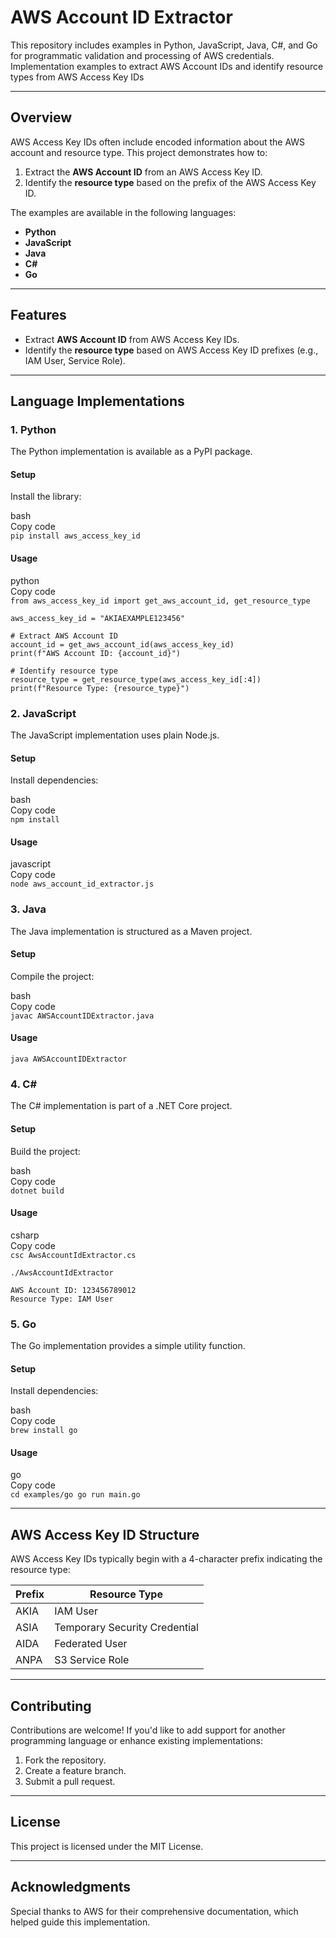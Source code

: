 # **AWS Account ID Extractor**

This repository includes examples in Python, JavaScript, Java, C#, and Go for programmatic validation and processing of AWS credentials. Implementation examples to extract AWS Account IDs and identify resource types from AWS Access Key IDs

---

## **Overview**

AWS Access Key IDs often include encoded information about the AWS account and resource type. This project demonstrates how to:

1. Extract the **AWS Account ID** from an AWS Access Key ID.  
2. Identify the **resource type** based on the prefix of the AWS Access Key ID.

The examples are available in the following languages:

* **Python**  
* **JavaScript**  
* **Java**  
* **C\#**  
* **Go**

---

## **Features**

* Extract **AWS Account ID** from AWS Access Key IDs.  
* Identify the **resource type** based on AWS Access Key ID prefixes (e.g., IAM User, Service Role).

---

## **Language Implementations**

### **1\. Python**

The Python implementation is available as a PyPI package.

#### **Setup**

Install the library:

bash  
Copy code  
`pip install aws_access_key_id`

#### **Usage**

python  
Copy code  
`from aws_access_key_id import get_aws_account_id, get_resource_type`

`aws_access_key_id = "AKIAEXAMPLE123456"`

`# Extract AWS Account ID`  
`account_id = get_aws_account_id(aws_access_key_id)`  
`print(f"AWS Account ID: {account_id}")`

`# Identify resource type`  
`resource_type = get_resource_type(aws_access_key_id[:4])`  
`print(f"Resource Type: {resource_type}")`

### **2\. JavaScript**

The JavaScript implementation uses plain Node.js.

#### **Setup**

Install dependencies:

bash  
Copy code  
`npm install`

#### **Usage**

javascript  
Copy code  
`node aws_account_id_extractor.js `

### **3\. Java**

The Java implementation is structured as a Maven project.

#### **Setup**

Compile the project:

bash  
Copy code  
`javac AWSAccountIDExtractor.java`

#### **Usage**

```
java AWSAccountIDExtractor
```

### **4\. C\#**

The C\# implementation is part of a .NET Core project.

#### **Setup**

Build the project:

bash  
Copy code  
`dotnet build`

#### **Usage**

csharp  
Copy code  
`csc AwsAccountIdExtractor.cs `

`
./AwsAccountIdExtractor
`
```
AWS Account ID: 123456789012
Resource Type: IAM User
```

### **5\. Go**

The Go implementation provides a simple utility function.

#### **Setup**

Install dependencies:

bash  
Copy code  
`brew install go`

#### **Usage**

go  
Copy code  
`
cd examples/go
go run main.go
`

---

## **AWS Access Key ID Structure**

AWS Access Key IDs typically begin with a 4-character prefix indicating the resource type:

| Prefix | Resource Type |
| ----- | ----- |
| AKIA | IAM User |
| ASIA | Temporary Security Credential |
| AIDA | Federated User |
| ANPA | S3 Service Role |

---

## **Contributing**

Contributions are welcome\! If you'd like to add support for another programming language or enhance existing implementations:

1. Fork the repository.  
2. Create a feature branch.  
3. Submit a pull request.

---

## **License**

This project is licensed under the MIT License.

---

## **Acknowledgments**

Special thanks to AWS for their comprehensive documentation, which helped guide this implementation.


